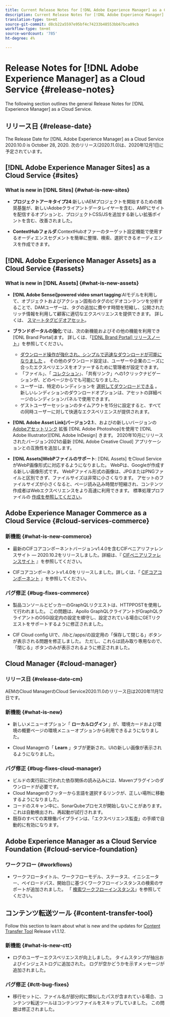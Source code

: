 ```yaml
---
title: Current Release Notes for [!DNL Adobe Experience Manager] as a Cloud Service.
description: Current Release Notes for [!DNL Adobe Experience Manager] as a Cloud Service.
translation-type: tm+mt
source-git-commit: d8cb22a5597e95bf4c74233b48553bb67bca09cb
workflow-type: tm+mt
source-wordcount: '785'
ht-degree: 4%

---
```



# Release Notes for [!DNL Adobe Experience Manager] as a Cloud Service {#release-notes}

The following section outlines the general Release Notes for [!DNL Experience Manager] as a Cloud Service.

## リリース日 {#release-date}

The Release Date for [!DNL Adobe Experience Manager] as a Cloud Service 2020.10.0 is October 28, 2020.
次のリリース(2020.11.0)は、2020年12月1日に予定されています。

## [!DNL Adobe Experience Manager Sites] as a Cloud Service {#sites}

### What is new in [!DNL Sites] {#what-is-new-sites}

<!-- add when release done: * **Core Components 2.12.0**: With Core Components being on auto-update, benefit from the latest improvements contributed by the community. See list of changes since 2.11.1: Release Notes -->

* **プロジェクトアーキタイプ24**:新しいAEMプロジェクトを開始するための推奨基盤が、新しいAdobeクライアントデータレイヤーを含む、AMPにサイトを配信するオプションと、プロジェクトCSS/JSを追加する新しい拡張ポイントを含む、改善されました。

* **ContextHubフォルダ**:ContextHubオファーのターゲット設定機能で使用するオーディエンスセグメントを簡単に整理、検索、選択できるオーディエンスを作成できます。

## [!DNL Adobe Experience Manager Assets] as a Cloud Service {#assets}

### What is new in [!DNL Assets] {#what-is-new-assets}

* **[!DNL Adobe Sensei]powered video smart tagging**:AIモデルを利用して、オブジェクトおよびアクション固有のタグのビデオコンテンツを分析することで、DAMユーザーは、タグの追加に費やす時間を短縮し、公開されたリッチ情報を利用して顧客に適切なエクスペリエンスを提供できます。 詳しくは、 [スマートタグビデオアセット](/help/assets/smart-tags-video-assets.md)。

* **ブランドポータルの強化**:では、次の新機能およびその他の機能を利用でき [!DNL Brand Portal]ます。 詳しくは、「[[!DNL Brand Portal] リリースノート](https://docs.adobe.com/content/help/en/experience-manager-brand-portal/using/introduction/brand-portal-release-notes.html)」を参照してください。

   * [ダウンロード操作が強化され、シンプルで迅速なダウンロードが可能になりました](https://docs.adobe.com/content/help/en/experience-manager-brand-portal/using/download/brand-portal-download-assets.html) 。 その他のダウンロード設定は、ユーザーや企業のニーズに合ったエクスペリエンスをオファーするために管理者が設定できます。
   * 「ファイル」、「 [コレクション](https://docs.adobe.com/content/help/en/experience-manager-brand-portal/using/share/brand-portal-share-collection.html)」、「共有リンク」への1クリックナビゲーションが、どのページからでも可能になりました。
   * ユーザーは、特定のレンディションを [選択してダウンロードできる](https://docs.adobe.com/content/help/en/experience-manager-brand-portal/using/download/brand-portal-download-assets.html#download-assets-from-asset-details-page) 。 新しいレンディションのダウンロードオプションは、アセットの詳細ページのレンディションパネルで使用できます。
   * ゲストユーザーセッションのタイムアウトを15分に設定すると、すべての同時ユーザーに対して快適なエクスペリエンスが提供されます。

* **[!DNL Adobe Asset Link]バージョン2.1**:、およびの新しいバージョンの [Adobeアセットリンク](https://helpx.adobe.com/enterprise/admin-guide.html/enterprise/using/manage-assets-using-adobe-asset-link.ug.html) 拡張 [!DNL Adobe Photoshop]を使用で [!DNL Adobe Illustrator][!DNL Adobe InDesign] きます。 2020年10月にリリースされたバージョン2021の最新 [!DNL Adobe Creative Cloud] アプリケーションとの互換性を追加します。

* **[!DNL Assets]WebPファイルのサポート**: [!DNL Assets] をCloud ServiceがWebP画像形式に対応するようになりました。 WebPは、Googleが作成する新しい画像形式です。 WebPファイル形式の画像は、JPGまたはPNGファイルと区別できず、ファイルサイズは非常に小さくなります。 アセットのファイルサイズが小さくなると、ページ読み込み時間が短縮され、コンテンツ作成者はWebエクスペリエンスをより高速に利用できます。 標準処理プロファイルの [作成を参照してください](/help/assets/asset-microservices-configure-and-use.md#create-standard-profile)。

## Adobe Experience Manager Commerce as a Cloud Service {#cloud-services-commerce}

### 新機能 {#what-is-new-commerce}

* 最新のCIFコアコンポーネントバージョンv1.4.0を含むCIFベニアリファレンスサイト — 2020.10.2をリリースしました。詳細は、『 [CIFベニアリファレンスサイト](https://github.com/adobe/aem-cif-guides-venia/releases/tag/venia-2020.10.2) 』を参照してください。

* CIFコアコンポーネントv1.4.0をリリースしました。詳しくは、「 [CIFコアコンポーネント](https://github.com/adobe/aem-core-cif-components/releases/tag/core-cif-components-reactor-1.4.0) 」を参照してください。

### バグ修正 {#bug-fixes-commerce}

* 製品コンソールとピッカーのGraphQLリクエストは、HTTPPOSTを使用して行われました。 この問題は、Apollo GraphQLクライアントがGraphQLクライアントのOSGi設定内の設定を順守し、設定されている場合にGETリクエストをサポートするように修正されました。

* CIF Cloud config UIで、/libと/apps/の設定用の「保存して閉じる」ボタンが表示される問題を修正しました。 ただし、これらは読み取り専用なので、「閉じる」ボタンのみが表示されるように修正されました。


## Cloud Manager {#cloud-manager}

### リリース日 {#release-date-cm}

AEMのCloud ManagerのCloud Service2020.11.0のリリース日は2020年11月12日です。

### 新機能 {#what-is-new}

* 新しいメニューオプション「 **ローカルログイン** 」が、環境カードおよび環境の概要ページの環境メニューオプションから利用できるようになりました。

* Cloud Managerの「 **Learn** 」タブが更新され、UIの新しい画像が表示されるようになりました。

### バグ修正 {#bug-fixes-cloud-manager}

* ビルドの実行前に行われた依存関係の読み込みには、Mavenプラグインのダウンロードが必要です。
* Cloud Managerのフッターから言語を選択するリンクが、正しい場所に移動するようになりました。
* コードのスキャン中に、SonarQubeプロセスが開始しないことがあります。 これは自動検出され、再起動が試行されます。
* 既存のすべての実稼働パイプラインは、「エクスペリエンス監査」の手順で自動的に有効になります。

## Adobe Experience Manager as a Cloud Service Foundation {#cloud-service-foundation}

### ワークフロー {#workflows}

* ワークフロータイトル、ワークフローモデル、ステータス、イニシエーター、ペイロードパス、開始日に基づくワークフローインスタンスの検索のサポートが追加されました。 「 [検索ワークフローインスタンス](https://docs.adobe.com/content/help/en/experience-manager-cloud-service/sites/administering/workflows-administering.html)」を参照してください。

## コンテンツ転送ツール {#content-transfer-tool}

Follow this section to learn about what is new and the updates for [Content Transfer Tool](https://docs.adobe.com/content/help/en/experience-manager-cloud-service/moving/cloud-migration/content-transfer-tool/overview-content-transfer-tool.html) Release v1.1.12.

### 新機能 {#what-is-new-ctt}

* ログのユーザーエクスペリエンスが向上しました。 タイムスタンプが抽出およびインジェストログに追加された。 ログが空かどうかを示すメッセージが追加されました。

### バグ修正 {#ctt-bug-fixes}

* 移行セットに、ファイル名が部分的に類似したパスが含まれている場合、コンテンツ転送ツールはコンテンツファイルをスキップしていました。 この問題は修正されました。
